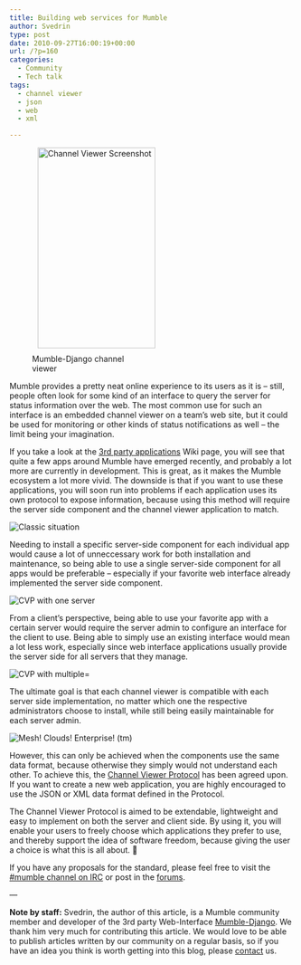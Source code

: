 ```yaml
---
title: Building web services for Mumble
author: Svedrin
type: post
date: 2010-09-27T16:00:19+00:00
url: /?p=160
categories:
  - Community
  - Tech talk
tags:
  - channel viewer
  - json
  - web
  - xml

---
```

<figure style="max-width: 208px" class="wp-caption alignleft"><img style="margin-left: 10px; margin-bottom: 10px;" src="http://diesundas.funzt-halt.net/mumble/cvp_article/channelviewer.png" alt="Channel Viewer Screenshot" width="208" height="355" /><figcaption class="wp-caption-text">Mumble-Django channel viewer</figcaption></figure> 

Mumble provides a pretty neat online experience to its users as it is &#8211; still, people often look for some kind of an interface to query the server for status information over the web. The most common use for such an interface is an embedded channel viewer on a team&#8217;s web site, but it could be used for monitoring or other kinds of status notifications as well &#8211; the limit being your imagination.

<!--more-->

If you take a look at the <a title="mumble wiki" href="http://mumble.sourceforge.net/3rd_Party_Applications" target="_blank">3rd party applications</a> Wiki page, you will see that quite a few apps around Mumble have emerged recently, and probably a lot more are currently in development. This is great, as it makes the Mumble ecosystem a lot more vivid. The downside is that if you want to use these applications, you will soon run into problems if each application uses its own protocol to expose information, because using this method will require the server side component and the channel viewer application to match.

![Classic situation][1]

Needing to install a specific server-side component for each individual app would cause a lot of unneccessary work for both installation and maintenance, so being able to use a single server-side component for all apps would be preferable &#8211; especially if your favorite web interface already implemented the server side component.

![CVP with one server][2]

From a client&#8217;s perspective, being able to use your favorite app with a certain server would require the server admin to configure an interface for the client to use. Being able to simply use an existing interface would mean a lot less work, especially since web interface applications usually provide the server side for all servers that they manage.

![CVP with multiple=][3]

The ultimate goal is that each channel viewer is compatible with each server side implementation, no matter which one the respective administrators choose to install, while still being easily maintainable for each server admin.

![Mesh! Clouds! Enterprise! (tm)][4]

However, this can only be achieved when the components use the same data format, because otherwise they simply would not understand each other. To achieve this, the <a title="mumble wiki" href="http://mumble.sourceforge.net/Channel_Viewer_Protocol" target="_blank">Channel Viewer Protocol</a> has been agreed upon. If you want to create a new web application, you are highly encouraged to use the JSON or XML data format defined in the Protocol.

The Channel Viewer Protocol is aimed to be extendable, lightweight and easy to implement on both the server and client side. By using it, you will enable your users to freely choose which applications they prefer to use, and thereby support the idea of software freedom, because giving the user a choice is what this is all about. 🙂

If you have any proposals for the standard, please feel free to visit the [#mumble channel on IRC][5] or post in the [forums][6].

&#8212;

**Note by staff:** Svedrin, the author of this article, is a Mumble community member and developer of the 3rd party Web-Interface [Mumble-Django][7]. We thank him very much for contributing this article. We would love to be able to publish articles written by our community on a regular basis, so if you have an idea you think is worth getting into this blog, please [contact][8] us.

 [1]: http://diesundas.funzt-halt.net/mumble/cvp_article/classic_situation.png
 [2]: http://diesundas.funzt-halt.net/mumble/cvp_article/cvp_one_server.png
 [3]: http://diesundas.funzt-halt.net/mumble/cvp_article/cvp_qry_multiple_servers.png
 [4]: http://diesundas.funzt-halt.net/mumble/cvp_article/cvp_servers_mesh.png
 [5]: http://mumble.sourceforge.net/IRC
 [6]: http://sourceforge.net/apps/phpbb/mumble/
 [7]: http://mumble-django.org/
 [8]: http://mumble.sourceforge.net/FAQ/English#How_can_I_help_or_contact_you.3F